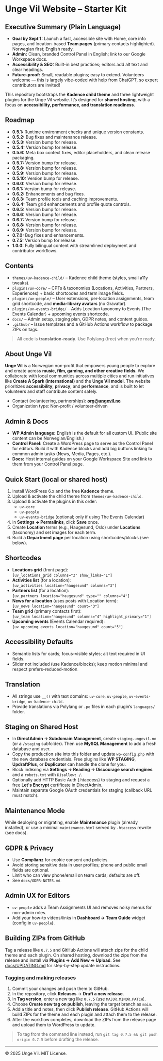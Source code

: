 # Unge Vil Website – Starter Kit

## Executive Summary (Plain Language)
- **Goal by Sept 1:** Launch a fast, accessible site with Home, core info pages, and location-based **Team pages** (primary contacts highlighted). Norwegian first; English ready.
- **Admin:** Clean, branded Control Panel in English; link to our Google Workspace docs.
- **Accessibility & SEO:** Built-in best practices; editors add alt text and clear headings.
- **Future-proof:** Small, readable plugins; easy to extend. Volunteers welcome — this is largely vibe-coded with help from ChatGPT, so expert contributors are invited!


This repository bootstraps the **Kadence child theme** and three lightweight plugins for the Unge Vil website.
It’s designed for **shared hosting**, with a focus on **accessibility, performance, and translation readiness**.

## Roadmap
- **0.5.1:** Runtime environment checks and unique version constants.
- **0.5.2:** Bug fixes and maintenance release.
- **0.5.3:** Version bump for release.
- **0.5.4:** Version bump for release.
- **0.5.6:** Meta box context fixes, editor placeholders, and clean release packaging.
- **0.5.7:** Version bump for release.
- **0.5.8:** Version bump for release.
- **0.5.9:** Version bump for release.
- **0.5.10:** Version bump for release.
- **0.6.0:** Version bump for release.
- **0.6.1:** Version bump for release.
- **0.6.2:** Enhancements and bug fixes.
- **0.6.3:** Team profile tools and caching improvements.
- **0.6.4:** Team grid enhancements and profile quote controls.
- **0.6.5:** Version bump for release.
- **0.6.6:** Version bump for release.
- **0.6.7:** Version bump for release.
- **0.6.8:** Version bump for release.
- **0.6.9:** Version bump for release.
- **0.7.0:** Bug fixes and enhancements.
- **0.7.5:** Version bump for release.
- **1.0.0:** Fully bilingual content with streamlined deployment and contributor workflows.

## Contents
- `themes/uv-kadence-child/` – Kadence child theme (styles, small a11y tweaks).
- `plugins/uv-core/` – CPTs & taxonomies (Locations, Activities, Partners, Experiences) + basic shortcodes and term image fields.
- `plugins/uv-people/` – User extensions, per-location assignments, team grid shortcode, and **media-library avatars** (no Gravatar).
- `plugins/uv-events-bridge/` – Adds Location taxonomy to Events (The Events Calendar) + upcoming events shortcode.
- `docs/` – Admin setup, staging plan, GDPR notes, and content guides.
- `.github/` – Issue templates and a GitHub Actions workflow to package ZIPs on tags.

> All code is **translation-ready**. Use Polylang (free) when you’re ready.


## About Unge Vil
**Unge Vil** is a Norwegian non‑profit that empowers young people to explore and create across **music, film, gaming, and other creative fields**. 
We collaborate with local communities across multiple cities and run initiatives like **Create A Spark (international)** and the **Unge Vil model**. 
The website prioritizes **accessibility**, **privacy**, and **performance**, and is built to let volunteers and staff contribute content safely.

- Contact (volunteering, partnerships): **org@ungevil.no**
- Organization type: Non‑profit / volunteer‑driven

## Admin & Docs
- **WP Admin language:** English is the default for all custom UI. (Public site content can be Norwegian/English.)
- **Control Panel:** Create a WordPress page to serve as the Control Panel for editors. Build it with Kadence blocks and add big buttons linking to common admin tasks (News, Media, Pages, etc.).
- **Docs:** Host internal guides on your Google Workspace Site and link to them from your Control Panel page.

## Quick Start (local or shared host)
1. Install WordPress 6.x and the free **Kadence** theme.
2. Upload & activate the child theme from `themes/uv-kadence-child`.
3. Upload & activate the plugins in this order:
   - `uv-core`
   - `uv-people`
   - `uv-events-bridge` (optional; only if using The Events Calendar)
4. In **Settings → Permalinks**, click **Save** once.
5. Create **Location** terms (e.g., Haugesund, Oslo) under **Locations** (taxonomy) and set images for each term.
6. Build a **Department page** per location using shortcodes/blocks (see below).

## Shortcodes
- **Locations grid** (front page):  
  `[uv_locations_grid columns="3" show_links="1"]`
- **Activities list** (for a location):  
  `[uv_activities location="haugesund" columns="3"]`
- **Partners list** (for a location):  
  `[uv_partners location="haugesund" type="" columns="4"]`
- **News for a location** (uses posts with Location term):  
  `[uv_news location="haugesund" count="3"]`
- **Team grid** (primary contacts first):  
  `[uv_team location="haugesund" columns="4" highlight_primary="1"]`
- **Upcoming events** (Events Calendar required):  
  `[uv_upcoming_events location="haugesund" count="5"]`

## Accessibility Defaults
- Semantic lists for cards; focus-visible styles; alt text required in UI fields.
- Slider not included (use Kadence/blocks); keep motion minimal and respect prefers-reduced-motion.

## Translation
- All strings use `__()` with text domains: `uv-core`, `uv-people`, `uv-events-bridge`, `uv-kadence-child`.
- Provide translations via Polylang or `.po` files in each plugin’s `languages/` folder.

## Staging on Shared Host
- In **DirectAdmin → Subdomain Management**, create `staging.ungevil.no` (or a `/staging` subfolder). Then use **MySQL Management** to add a fresh database and user.
- Copy the production site into this folder and update `wp-config.php` with the new database credentials. Free plugins like **WP STAGING**, **UpdraftPlus**, or **Duplicator** can handle the clone for you.
- Block indexing via **Settings → Reading → Discourage search engines** and a `robots.txt` with `Disallow: /`.
- Optionally add HTTP Basic Auth (.htaccess) to staging and request a free **Let's Encrypt** certificate in DirectAdmin.
- Maintain separate Google OAuth credentials for staging (callback URL must match).

## Maintenance Mode
While deploying or migrating, enable **Maintenance** plugin (already installed), or use a minimal `maintenance.html` served by `.htaccess` rewrite (see docs).

## GDPR & Privacy
- Use **Complianz** for cookie consent and policies.
- Avoid storing sensitive data in user profiles; phone and public email fields are optional.
- Limit who can view phone/email on team cards; defaults are off.
- See `docs/GDPR-NOTES.md`.

## Admin UX for Editors
- `uv-people` adds a Team Assignments UI and removes noisy menus for non-admin roles.
- Add your how-to videos/links in **Dashboard → Team Guide** widget (config in `uv-people`).

## Building ZIPs from GitHub
Tag a release like `0.7.5` and GitHub Actions will attach zips for the child theme and each plugin.
On shared hosting, download the zips from the release and install via **Plugins → Add New → Upload**.
See [docs/UPDATING.md](docs/UPDATING.md) for step-by-step update instructions.

### Tagging and making releases
1. Commit your changes and push them to GitHub.
2. In the repository, click **Releases** → **Draft a new release**.
3. In **Tag version**, enter a new tag like `0.7.5` (use `MAJOR.MINOR.PATCH`).
4. Choose **Create new tag on publish**, leaving the target branch as `main`.
5. Add a title and notes, then click **Publish release**. GitHub Actions will build ZIPs for the theme and each plugin and attach them to the release.
6. After the workflow completes, download the ZIPs from the release page and upload them to WordPress to update.

> To tag from the command line instead, run `git tag 0.7.5 && git push origin 0.7.5` before drafting the release.

---
© 2025 Unge Vil. MIT License.
